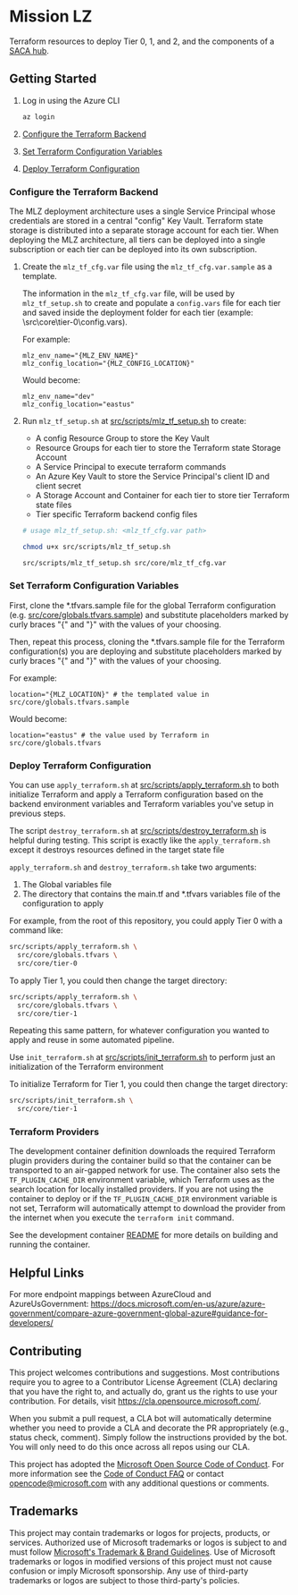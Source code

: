 # Mission LZ

Terraform resources to deploy Tier 0, 1, and 2, and the components of a [SACA hub](https://docs.microsoft.com/en-us/azure/azure-government/compliance/secure-azure-computing-architecture).

## Getting Started

1. Log in using the Azure CLI

    ```BASH
    az login
    ```

1. [Configure the Terraform Backend](#Configure-the-Terraform-Backend)
1. [Set Terraform Configuration Variables](#Set-Terraform-Configuration-Variables)
1. [Deploy Terraform Configuration](#Deploy-Terraform-Configuration)

### Configure the Terraform Backend

The MLZ deployment architecture uses a single Service Principal whose credentials are stored in a central "config" Key Vault. Terraform state storage is distributed into a separate storage account for each tier. When deploying the MLZ architecture, all tiers can be deployed into a single subscription or each tier can be deployed into its own subscription.

1. Create the `mlz_tf_cfg.var` file using the `mlz_tf_cfg.var.sample` as a template.

    The information in the `mlz_tf_cfg.var` file, will be used by `mlz_tf_setup.sh` to create and populate a `config.vars` file for each tier and saved inside the deployment folder for each tier (example: \src\core\tier-0\config.vars).

    For example:

    ```plaintext
    mlz_env_name="{MLZ_ENV_NAME}"
    mlz_config_location="{MLZ_CONFIG_LOCATION}"
    ```

    Would become:

    ```plaintext
    mlz_env_name="dev"
    mlz_config_location="eastus"
    ```

1. Run `mlz_tf_setup.sh` at [src/scripts/mlz_tf_setup.sh](src/scripts/mlz_tf_setup.sh) to create:

    - A config Resource Group to store the Key Vault
    - Resource Groups for each tier to store the Terraform state Storage Account
    - A Service Principal to execute terraform commands
    - An Azure Key Vault to store the Service Principal's client ID and client secret
    - A Storage Account and Container for each tier to store tier Terraform state files
    - Tier specific Terraform backend config files

    ```bash
    # usage mlz_tf_setup.sh: <mlz_tf_cfg.var path>

    chmod u+x src/scripts/mlz_tf_setup.sh

    src/scripts/mlz_tf_setup.sh src/core/mlz_tf_cfg.var
    ```

### Set Terraform Configuration Variables

First, clone the *.tfvars.sample file for the global Terraform configuration (e.g. [src/core/globals.tfvars.sample](src/core/globals.tfvars.sample)) and substitute placeholders marked by curly braces "{" and "}" with the values of your choosing.

Then, repeat this process, cloning the *.tfvars.sample file for the Terraform configuration(s) you are deploying and substitute placeholders marked by curly braces "{" and "}" with the values of your choosing.

For example:

```plaintext
location="{MLZ_LOCATION}" # the templated value in src/core/globals.tfvars.sample
```

Would become:

```plaintext
location="eastus" # the value used by Terraform in src/core/globals.tfvars
```

### Deploy Terraform Configuration

You can use `apply_terraform.sh` at [src/scripts/apply_terraform.sh](src/scripts/apply_terraform.sh) to both initialize Terraform and apply a Terraform configuration based on the backend environment variables and Terraform variables you've setup in previous steps.

The script `destroy_terraform.sh` at [src/scripts/destroy_terraform.sh](src/scripts/destroy_terraform.sh) is helpful during testing. This script is exactly like the
`apply_terraform.sh` except it destroys resources defined in the target state file

`apply_terraform.sh` and `destroy_terraform.sh` take two arguments:

  1. The Global variables file
  1. The directory that contains the main.tf and *.tfvars variables file of the configuration to apply

For example, from the root of this repository, you could apply Tier 0 with a command like:

```bash
src/scripts/apply_terraform.sh \
  src/core/globals.tfvars \
  src/core/tier-0
```

To apply Tier 1, you could then change the target directory:

```bash
src/scripts/apply_terraform.sh \
  src/core/globals.tfvars \
  src/core/tier-1
```

Repeating this same pattern, for whatever configuration you wanted to apply and reuse in some automated pipeline.

Use `init_terraform.sh` at [src/scripts/init_terraform.sh](src/scripts/init_terraform.sh) to perform just an initialization of the Terraform environment

To initialize Terraform for Tier 1, you could then change the target directory:

```bash
src/scripts/init_terraform.sh \
  src/core/tier-1
```

### Terraform Providers

The development container definition downloads the required Terraform plugin providers during the container build so that the container can be transported to an air-gapped network for use. The container also sets the `TF_PLUGIN_CACHE_DIR` environment variable, which Terraform uses as the search location for locally installed providers. If you are not using the container to deploy or if the `TF_PLUGIN_CACHE_DIR` environment variable is not set, Terraform will automatically attempt to download the provider from the internet when you execute the `terraform init` command.

See the development container [README](.devcontainer/README.md) for more details on building and running the container.

## Helpful Links

For more endpoint mappings between AzureCloud and AzureUsGovernment: <https://docs.microsoft.com/en-us/azure/azure-government/compare-azure-government-global-azure#guidance-for-developers/>

## Contributing

This project welcomes contributions and suggestions.  Most contributions require you to agree to a
Contributor License Agreement (CLA) declaring that you have the right to, and actually do, grant us
the rights to use your contribution. For details, visit <https://cla.opensource.microsoft.com/>.

When you submit a pull request, a CLA bot will automatically determine whether you need to provide
a CLA and decorate the PR appropriately (e.g., status check, comment). Simply follow the instructions
provided by the bot. You will only need to do this once across all repos using our CLA.

This project has adopted the [Microsoft Open Source Code of Conduct](https://opensource.microsoft.com/codeofconduct/).
For more information see the [Code of Conduct FAQ](https://opensource.microsoft.com/codeofconduct/faq/) or
contact [opencode@microsoft.com](mailto:opencode@microsoft.com) with any additional questions or comments.

## Trademarks

This project may contain trademarks or logos for projects, products, or services. Authorized use of Microsoft
trademarks or logos is subject to and must follow
[Microsoft's Trademark & Brand Guidelines](https://www.microsoft.com/en-us/legal/intellectualproperty/trademarks/usage/general).
Use of Microsoft trademarks or logos in modified versions of this project must not cause confusion or imply Microsoft sponsorship.
Any use of third-party trademarks or logos are subject to those third-party's policies.
